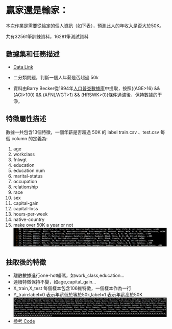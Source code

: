 # 贏家還是輸家：

本次作業是需要從給定的個人資訊（如下表），預測此人的年收入是否大於50K。

共有32561筆訓練資料，16281筆測試資料

## 數據集和任務描述

- [Data Link](https://drive.google.com/file/d/0B8Si647wj9ZoTE9uQzAwR0M5ZkU/view?usp=sharing)

- 二分類問題，判斷一個人年薪是否超過 50k

- 資料由Barry Becker從1994年[人口普查數據庫](https://archive.ics.uci.edu/ml/datasets/Adult)中提取，按照((AGE>16) && (AGI>100) && (AFNLWGT>1) && (HRSWK>0))條件過濾後，保持數據的干淨。

## 特徵屬性描述
數據一共包含13個特徵，一個年薪是否超過 50K 的 label
train.csv 、test.csv 每個 column 的定義為:
1. age 
2. workclass
3. fnlwgt
4. education 
5. education num
6. marital-status 
7. occupation
8. relationship 
9. race
10. sex 
11. capital-gain 
12. capital-loss 
13. hours-per-week
14. native-country 
15. make over 50K a year or not
![12-1](./res/chapter12-1.png)

## 抽取後的特徵
- 離散數據進行one-hot編碼，如work_class,education...
- 連續特徵保持不變，如age,capital_gain...
- X_train,X_test 每個樣本包含106維特徵，一個樣本作為一行
- Y_train:label=0 表示年薪低於等於50k,label=1 表示年薪高於50K
![12-2](./res/chapter12-2.png)
- [參考 Code](https://github.com/orbxball/ML2017/tree/master/hw2)

